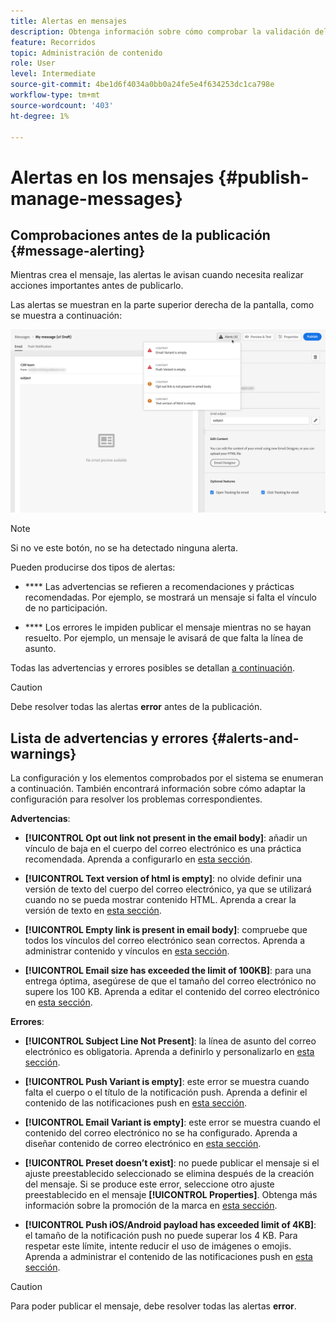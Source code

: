 ```yaml
---
title: Alertas en mensajes
description: Obtenga información sobre cómo comprobar la validación del contenido del mensaje y solucionar problemas
feature: Recorridos
topic: Administración de contenido
role: User
level: Intermediate
source-git-commit: 4be1d6f4034a0bb0a24fe5e4f634253dc1ca798e
workflow-type: tm+mt
source-wordcount: '403'
ht-degree: 1%

---
```


# Alertas en los mensajes {#publish-manage-messages}

## Comprobaciones antes de la publicación {#message-alerting}

Mientras crea el mensaje, las alertas le avisan cuando necesita realizar acciones importantes antes de publicarlo.

Las alertas se muestran en la parte superior derecha de la pantalla, como se muestra a continuación:

![](assets/message-alerts.png)

>[!NOTE]
>
>Si no ve este botón, no se ha detectado ninguna alerta.

Pueden producirse dos tipos de alertas:

* **** Las advertencias se refieren a recomendaciones y prácticas recomendadas. Por ejemplo, se mostrará un mensaje si falta el vínculo de no participación.

* **** Los errores le impiden publicar el mensaje mientras no se hayan resuelto. Por ejemplo, un mensaje le avisará de que falta la línea de asunto.

Todas las advertencias y errores posibles se detallan [a continuación](#alerts-and-warnings).

>[!CAUTION]
>
> Debe resolver todas las alertas **error** antes de la publicación.

## Lista de advertencias y errores {#alerts-and-warnings}

La configuración y los elementos comprobados por el sistema se enumeran a continuación. También encontrará información sobre cómo adaptar la configuración para resolver los problemas correspondientes.

**Advertencias**:

* **[!UICONTROL Opt out link not present in the email body]**: añadir un vínculo de baja en el cuerpo del correo electrónico es una práctica recomendada. Aprenda a configurarlo en [esta sección](consent.md).

* **[!UICONTROL Text version of html is empty]**: no olvide definir una versión de texto del cuerpo del correo electrónico, ya que se utilizará cuando no se pueda mostrar contenido HTML. Aprenda a crear la versión de texto en [esta sección](create-email-content.md#generate-text-version).

* **[!UICONTROL Empty link is present in email body]**: compruebe que todos los vínculos del correo electrónico sean correctos. Aprenda a administrar contenido y vínculos en [esta sección](create-email-content.md).

* **[!UICONTROL Email size has exceeded the limit of 100KB]**: para una entrega óptima, asegúrese de que el tamaño del correo electrónico no supere los 100 KB. Aprenda a editar el contenido del correo electrónico en [esta sección](create-email-content.md).

**Errores**:

* **[!UICONTROL Subject Line Not Present]**: la línea de asunto del correo electrónico es obligatoria. Aprenda a definirlo y personalizarlo en [esta sección](create-email.md).

   <!--HTML is empty when Amp HTML is present-->

* **[!UICONTROL Push Variant is empty]**: este error se muestra cuando falta el cuerpo o el título de la notificación push. Aprenda a definir el contenido de las notificaciones push en [esta sección](create-push.md).

* **[!UICONTROL Email Variant is empty]**: este error se muestra cuando el contenido del correo electrónico no se ha configurado. Aprenda a diseñar contenido de correo electrónico en [esta sección](design-emails.md).

* **[!UICONTROL Preset doesn’t exist]**: no puede publicar el mensaje si el ajuste preestablecido seleccionado se elimina después de la creación del mensaje. Si se produce este error, seleccione otro ajuste preestablecido en el mensaje **[!UICONTROL Properties]**. Obtenga más información sobre la promoción de la marca en [esta sección](configuration/about-subdomain-delegation.md).

* **[!UICONTROL Push iOS/Android payload has exceeded limit of 4KB]**: el tamaño de la notificación push no puede superar los 4 KB. Para respetar este límite, intente reducir el uso de imágenes o emojis. Aprenda a administrar el contenido de las notificaciones push en [esta sección](create-push.md).

>[!CAUTION]
>
> Para poder publicar el mensaje, debe resolver todas las alertas **error**.

<!--Other issues can stop publication such as:
* The push notification title is empty-->

